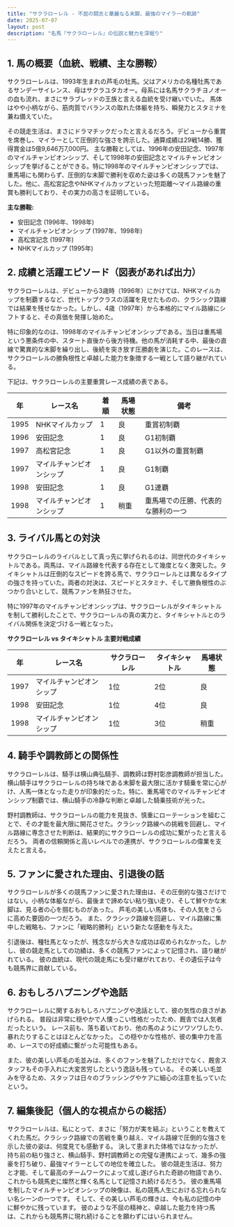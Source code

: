 ```yaml
---
title: "サクラローレル - 不屈の闘志と華麗なる末脚、最強のマイラーの軌跡"
date: 2025-07-07
layout: post
description: "名馬『サクラローレル』の伝説と魅力を深堀り"
---
```


## 1. 馬の概要（血統、戦績、主な勝鞍）

サクラローレルは、1993年生まれの芦毛の牡馬。父はアメリカの名種牡馬であるサンデーサイレンス、母はサクラユタカオー。母系には名馬サクラチヨノオーの血も流れ、まさにサラブレッドの王族と言える血統を受け継いでいた。  馬体はやや小柄ながら、筋肉質でバランスの取れた体躯を持ち、瞬発力とスタミナを兼ね備えていた。

その競走生活は、まさにドラマチックだったと言えるだろう。デビューから重賞を席巻し、マイラーとして圧倒的な強さを誇示した。通算成績は29戦14勝、獲得賞金は5億9,646万7,000円。  主な勝鞍としては、1996年の安田記念、1997年のマイルチャンピオンシップ、そして1998年の安田記念とマイルチャンピオンシップを挙げることができる。特に1998年のマイルチャンピオンシップでは、重馬場にも関わらず、圧倒的な末脚で勝利を収めた姿は多くの競馬ファンを魅了した。他に、高松宮記念やNHKマイルカップといった短距離〜マイル路線の重賞も勝利しており、その実力の高さを証明している。

**主な勝鞍:**

* 安田記念 (1996年、1998年)
* マイルチャンピオンシップ (1997年、1998年)
* 高松宮記念 (1997年)
* NHKマイルカップ (1995年)


## 2. 成績と活躍エピソード（図表があれば出力）

サクラローレルは、デビューから3歳時（1996年）にかけては、NHKマイルカップを制覇するなど、世代トップクラスの活躍を見せたものの、クラシック路線では結果を残せなかった。しかし、4歳（1997年）から本格的にマイル路線にシフトすると、その真価を発揮し始めた。

特に印象的なのは、1998年のマイルチャンピオンシップである。当日は重馬場という悪条件の中、スタート直後から後方待機。他の馬が消耗する中、最後の直線で驚異的な末脚を繰り出し、後続を突き放す圧勝劇を演じた。このレースは、サクラローレルの勝負根性と卓越した能力を象徴する一戦として語り継がれている。

下記は、サクラローレルの主要重賞レース成績の表である。

| 年 | レース名          | 着順 | 馬場状態 | 備考                                    |
|---|-----------------|-----|---------|-----------------------------------------|
| 1995 | NHKマイルカップ     | 1   | 良      | 重賞初制覇                               |
| 1996 | 安田記念          | 1   | 良      | G1初制覇                               |
| 1997 | 高松宮記念        | 1   | 良      | G1以外の重賞制覇                         |
| 1997 | マイルチャンピオンシップ | 1   | 良      | G1制覇                               |
| 1998 | 安田記念          | 1   | 良      | G1連覇                               |
| 1998 | マイルチャンピオンシップ | 1   | 稍重    | 重馬場での圧勝、代表的な勝利の一つ       |


## 3. ライバル馬との対決

サクラローレルのライバルとして真っ先に挙げられるのは、同世代のタイキシャトルである。両馬は、マイル路線を代表する存在として幾度となく激突した。タイキシャトルは圧倒的なスピードを誇る馬で、サクラローレルとは異なるタイプの強さを持っていた。両者の対決は、スピードとスタミナ、そして勝負根性のぶつかり合いとして、競馬ファンを熱狂させた。

特に1997年のマイルチャンピオンシップは、サクラローレルがタイキシャトルを制して勝利したことで、サクラローレルの真の実力と、タイキシャトルとのライバル関係を決定づける一戦となった。

**サクラローレル vs タイキシャトル 主要対戦成績**

| 年 | レース名          | サクラローレル | タイキシャトル | 馬場状態 |
|---|-----------------|---------------|---------------|---------|
| 1997 | マイルチャンピオンシップ | 1位             | 2位             | 良      |
| 1998 | 安田記念          | 1位             | 4位             | 良      |
| 1998 | マイルチャンピオンシップ | 1位             | 3位             | 稍重    |


## 4. 騎手や調教師との関係性

サクラローレルは、騎手は横山典弘騎手、調教師は野村彰彦調教師が担当した。横山騎手はサクラローレルの持ち味である末脚を最大限に活かす騎乗を常に心がけ、人馬一体となった走りが印象的だった。特に、重馬場でのマイルチャンピオンシップ制覇では、横山騎手の冷静な判断と卓越した騎乗技術が光った。

野村調教師は、サクラローレルの能力を見抜き、慎重にローテーションを組むことで、その才能を最大限に開花させた。クラシック路線への挑戦を回避し、マイル路線に専念させた判断は、結果的にサクラローレルの成功に繋がったと言えるだろう。  両者の信頼関係と高いレベルでの連携が、サクラローレルの偉業を支えたと言える。


## 5. ファンに愛された理由、引退後の話

サクラローレルが多くの競馬ファンに愛された理由は、その圧倒的な強さだけではない。小柄な体躯ながら、最後まで諦めない粘り強い走り、そして鮮やかな末脚は、見る者の心を掴むものがあった。  芦毛の美しい馬体も、その人気をさらに高めた要因の一つだろう。  また、クラシック路線を回避し、マイル路線に集中した戦略も、ファンに「戦略的勝利」という新たな感動を与えた。

引退後は、種牡馬となったが、残念ながら大きな成功は収められなかった。しかし、彼の競走馬としての功績は、多くの競馬ファンによって記憶され、語り継がれている。  彼の血統は、現代の競走馬にも受け継がれており、その遺伝子は今も競馬界に貢献している。


## 6. おもしろハプニングや逸話

サクラローレルに関するおもしろハプニングや逸話として、彼の気性の良さがあげられる。  普段は非常に穏やかで人懐っこい性格だったため、厩舎では人気者だったという。  レース前も、落ち着いており、他の馬のようにソワソワしたり、暴れたりすることはほとんどなかった。  この穏やかな性格が、彼の集中力を高め、レースでの好成績に繋がった可能性もある。

また、彼の美しい芦毛の毛並みは、多くのファンを魅了しただけでなく、厩舎スタッフもその手入れに大変苦労したという逸話も残っている。  その美しい毛並みを守るため、スタッフは日々のブラッシングやケアに細心の注意を払っていたという。


## 7. 編集後記（個人的な視点からの総括）

サクラローレルは、私にとって、まさに「努力が実を結ぶ」ということを教えてくれた馬だ。クラシック路線での苦戦を乗り越え、マイル路線で圧倒的な強さを示した彼の姿は、何度見ても感動する。  決して恵まれた体格ではなかったが、持ち前の粘り強さと、横山騎手、野村調教師との完璧な連携によって、幾多の強豪を打ち破り、最強マイラーとしての地位を確立した。  彼の競走生活は、努力と才能、そして最高のチームワークによって成し遂げられた奇跡の物語であり、これからも競馬史に燦然と輝く名馬として記憶され続けるだろう。  彼の重馬場を制したマイルチャンピオンシップの映像は、私の競馬人生における忘れられない名シーンの一つです。  そして、その美しい芦毛の輝きは、今も私の記憶の中に鮮やかに残っています。  彼のような不屈の精神と、卓越した能力を持つ馬は、これからも競馬界に現れ続けることを願わずにはいられません。

